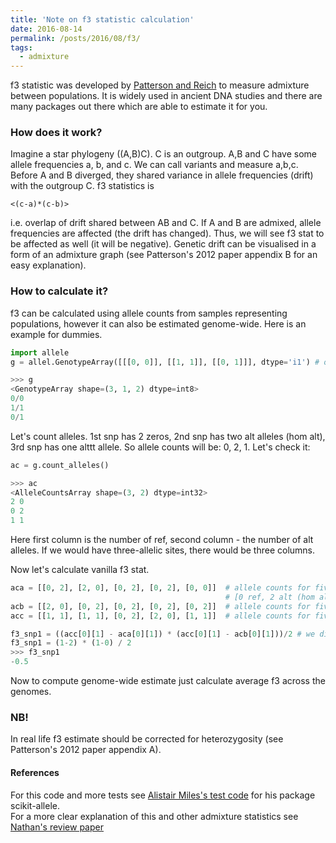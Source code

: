 ```yaml
---
title: 'Note on f3 statistic calculation'
date: 2016-08-14
permalink: /posts/2016/08/f3/
tags:
  - admixture
---
```


f3 statistic was developed by [Patterson and Reich](http://www.genetics.org/content/genetics/192/3/1065.full.pdf) to measure admixture between populations. It is widely used in ancient DNA studies and there are many packages out there which are able to estimate it for you. 

### How does it work? 
Imagine a star phylogeny ((A,B)C). C is an outgroup. A,B and C have some allele frequencies a, b, and c. We can call variants and measure a,b,c. Before A and B diverged, they shared variance in allele frequencies (drift) with the outgroup C. f3 statistics is 

```
<(c-a)*(c-b)>
```
i.e. overlap of drift shared between AB and C. If A and B are admixed, allele frequencies are affected (the drift has changed). Thus, we will see f3 stat to be affected as well (it will be negative). Genetic drift can be visualised in a form of an admixture graph (see Patterson's 2012 paper appendix B for an easy explanation).

### How to calculate it?

f3 can be calculated using allele counts from samples representing populations, however it can also be estimated genome-wide. Here is an example for dummies.

```python
import allele
g = allel.GenotypeArray([[[0, 0]], [[1, 1]], [[0, 1]]], dtype='i1') # one sample genotyped at three loci

>>> g
<GenotypeArray shape=(3, 1, 2) dtype=int8>
0/0
1/1
0/1

```

Let's count alleles. 1st snp has 2 zeros, 2nd snp has two alt alleles (hom alt), 3rd snp has one alttt allele. So allele counts will be: 0, 2, 1. Let's check it:

```python
ac = g.count_alleles()

>>> ac 
<AlleleCountsArray shape=(3, 2) dtype=int32>
2 0 
0 2
1 1

```
Here first column is the number of ref, second column - the number of alt alleles. If we would have three-allelic sites, there would be three columns.

Now let's calculate vanilla f3 stat. 
```python
aca = [[0, 2], [2, 0], [0, 2], [0, 2], [0, 0]]  # allele counts for five snips in genome A. 
                                                # [0 ref, 2 alt (hom alt)], [hom ref], etc...
acb = [[2, 0], [0, 2], [0, 2], [0, 2], [0, 2]]  # allele counts for five snips in genome B
acc = [[1, 1], [1, 1], [0, 2], [2, 0], [1, 1]]  # allele counts for five snips in genome C

f3_snp1 = ((acc[0][1] - aca[0][1]) * (acc[0][1] - acb[0][1]))/2 # we divide by 2 because there are max 2 alleles, genome is diploid
f3_snp1 = (1-2) * (1-0) / 2 
>>> f3_snp1
-0.5

``` 
Now to compute genome-wide estimate just calculate average f3 across the genomes. 

### NB!
In real life f3 estimate should be corrected for heterozygosity (see Patterson's 2012 paper appendix A). 


#### References
For this code and more tests see [Alistair Miles's test code](https://github.com/cggh/scikit-allel/blob/b067f3b16424a2624187138b51abdd0926784c5f/allel/test/test_stats.py) for his package scikit-allele.   
For a more clear explanation of this and other admixture statistics see [Nathan's review paper](http://science.sciencemag.org/content/sci/early/2018/02/21/science.aao3297.full.pdf)

